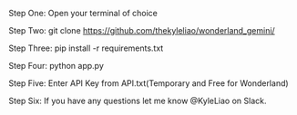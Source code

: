 Step One: 
Open your terminal of choice

Step Two:
git clone https://github.com/thekyleliao/wonderland_gemini/

Step Three:
pip install -r requirements.txt

Step Four:
python app.py

Step Five:
Enter API Key from API.txt(Temporary and Free for Wonderland)

Step Six:
If you have any questions let me know @KyleLiao on Slack.

